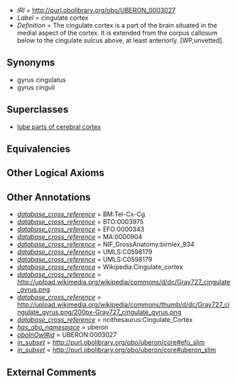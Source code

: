  * *IRI* = http://purl.obolibrary.org/obo/UBERON_0003027
 * *Label* = cingulate cortex
 * *Definition* = The cingulate cortex is a part of the brain situated in the medial aspect of the cortex. It is extended from the corpus callosum below to the cingulate sulcus above, at least anteriorly. [WP,unvetted].

## Synonyms

 * gyrus cingulatus
 * gyrus cinguli

## Superclasses

 * [lobe parts of cerebral cortex](../../UBERON/22/UBERON_0003022.md)

## Equivalencies


## Other Logical Axioms


## Other Annotations

 * *[database_cross_reference](../../ef/oboInOwl#hasDbXref.md)* = BM:Tel-Cx-Cg
 * *[database_cross_reference](../../ef/oboInOwl#hasDbXref.md)* = BTO:0003975
 * *[database_cross_reference](../../ef/oboInOwl#hasDbXref.md)* = EFO:0000343
 * *[database_cross_reference](../../ef/oboInOwl#hasDbXref.md)* = MA:0000904
 * *[database_cross_reference](../../ef/oboInOwl#hasDbXref.md)* = NIF_GrossAnatomy:birnlex_934
 * *[database_cross_reference](../../ef/oboInOwl#hasDbXref.md)* = UMLS:C0598179
 * *[database_cross_reference](../../ef/oboInOwl#hasDbXref.md)* = UMLS:C0598179
 * *[database_cross_reference](../../ef/oboInOwl#hasDbXref.md)* = Wikipedia:Cingulate_cortex
 * *[database_cross_reference](../../ef/oboInOwl#hasDbXref.md)* = http://upload.wikimedia.org/wikipedia/commons/d/dc/Gray727_cingulate_gyrus.png
 * *[database_cross_reference](../../ef/oboInOwl#hasDbXref.md)* = http://upload.wikimedia.org/wikipedia/commons/thumb/d/dc/Gray727_cingulate_gyrus.png/200px-Gray727_cingulate_gyrus.png
 * *[database_cross_reference](../../ef/oboInOwl#hasDbXref.md)* = ncithesaurus:Cingulate_Cortex
 * *[has_obo_namespace](../../ce/oboInOwl#hasOBONamespace.md)* = uberon
 * *[oboInOwl#id](../../id/oboInOwl#id.md)* = UBERON:0003027
 * *[in_subset](../../et/oboInOwl#inSubset.md)* = http://purl.obolibrary.org/obo/uberon/core#efo_slim
 * *[in_subset](../../et/oboInOwl#inSubset.md)* = http://purl.obolibrary.org/obo/uberon/core#uberon_slim

## External Comments

